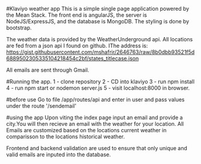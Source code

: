 #Klaviyo weather app
This is a simple single page application powered by the Mean Stack. The front end is angularJS, the server is NodeJS/ExpressJS, and the database is MongoDB. The styling is done by bootstrap.

The weather data is provided by the WeatherUnderground api. All locations are fed from a json api I found on github. IThe address is: https://gist.githubusercontent.com/mshafrir/2646763/raw/8b0dbb93521f5d6889502305335104218454c2bf/states_titlecase.json

All emails are sent through Gmail.

#Running the app.
1 - clone repository
2 - CD into klaviyo
3 - run npm install 
4 - run npm start or nodemon server.js
5 - visit localhost:8000 in browser.

#before use
Go to file /app/routes/api and enter in user and pass values under the route '/sendemail'

#using the app
Upon viting the index page input an email and provide a city.You will then recieve an email with the weather for your location. All Emails are customized based on the locations current weather in comparisson to the locations historical weather.

Frontend and backend validation are used to ensure that only unique and valid emails are inputed into the database. 


